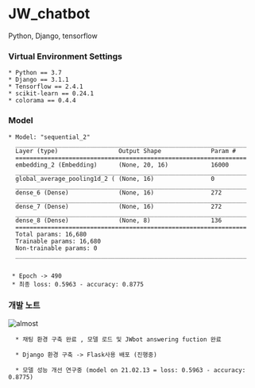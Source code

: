 # JW_chatbot
Python, Django, tensorflow
### Virtual Environment Settings
    * Python == 3.7
    * Django == 3.1.1
    * Tensorflow == 2.4.1
    * scikit-learn == 0.24.1
    * colorama == 0.4.4
      



### Model
    * Model: "sequential_2"
      _________________________________________________________________
      Layer (type)                 Output Shape              Param #   
      =================================================================
      embedding_2 (Embedding)      (None, 20, 16)            16000     
      _________________________________________________________________
      global_average_pooling1d_2 ( (None, 16)                0         
      _________________________________________________________________
      dense_6 (Dense)              (None, 16)                272       
      _________________________________________________________________
      dense_7 (Dense)              (None, 16)                272       
      _________________________________________________________________
      dense_8 (Dense)              (None, 8)                 136       
      =================================================================
      Total params: 16,680
      Trainable params: 16,680
      Non-trainable params: 0
      _________________________________________________________________
      
      
     * Epoch -> 490
     * 최종 loss: 0.5963 - accuracy: 0.8775
     
### 개발 노트
![almost](https://user-images.githubusercontent.com/55820321/107842409-4ae03980-6e06-11eb-9fc7-bc583a1df934.JPG)

      * 채팅 환경 구축 완료 , 모델 로드 및 JWbot answering fuction 완료

      * Django 환경 구축 -> Flask사용 배포 (진행중)
      
      * 모델 성능 개선 연구중 (model on 21.02.13 = loss: 0.5963 - accuracy: 0.8775)
  
